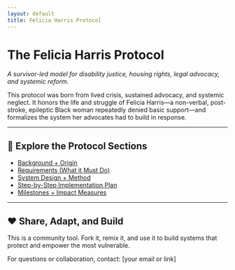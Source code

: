 ```yaml
---
layout: default
title: Felicia Harris Protocol
---
```


# The Felicia Harris Protocol

_A survivor-led model for disability justice, housing rights, legal advocacy, and systemic reform._

This protocol was born from lived crisis, sustained advocacy, and systemic neglect. It honors the life and struggle of Felicia Harris—a non-verbal, post-stroke, epileptic Black woman repeatedly denied basic support—and formalizes the system her advocates had to build in response.

---

## 🔗 Explore the Protocol Sections

- [Background + Origin](SPEC-001.adoc)
- [Requirements (What it Must Do)](SPEC-001.adoc#requirements)
- [System Design + Method](SPEC-001.adoc#method)
- [Step-by-Step Implementation Plan](SPEC-001.adoc#implementation)
- [Milestones + Impact Measures](SPEC-001.adoc#milestones)

---

## ❤️ Share, Adapt, and Build

This is a community tool. Fork it, remix it, and use it to build systems that protect and empower the most vulnerable.

For questions or collaboration, contact: [your email or link]
